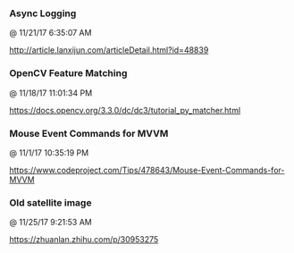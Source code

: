﻿

### Async Logging
@ 11/21/17 6:35:07 AM

http://article.lanxijun.com/articleDetail.html?id=48839



### OpenCV Feature Matching
@ 11/18/17 11:01:34 PM

https://docs.opencv.org/3.3.0/dc/dc3/tutorial_py_matcher.html




### Mouse Event Commands for MVVM
@ 11/1/17 10:35:19 PM

https://www.codeproject.com/Tips/478643/Mouse-Event-Commands-for-MVVM




### Old satellite image
@ 11/25/17 9:21:53 AM

https://zhuanlan.zhihu.com/p/30953275



